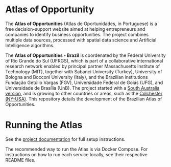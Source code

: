 # Atlas of Opportunity

The **Atlas of Opportunities** (Atlas de Oportunidades, in Portuguese) is a free decision-support website aimed at helping entrepreneurs and companies to identify business opportunities. The project combines multiple data sources, processed with spatial data science and Artificial Intelligence algorithms. 

The **Atlas of Opportunities - Brazil** is coordenated by the Federal University of Rio Grande do Sul (UFRGS), which is part of a collaborative international research network enabled by principal partner Massachusetts Institute of Technology (MIT), together with Sabanci University (Turkey), University of Bologna and Bocconi University (Italy), and the Brazilian institutions Fundação Getúlio Vargas (FGV), Universidade Federal de Goiás (UFG), and Universidade de Brasília (UnB). The project started with a [South Australia version](https://github.com/CxSci/SA-dashboard), and is growing to other countries or areas, such as the [Colchester (NY-USA)](https://mtb.mit.edu/explore/rochester#map=9.6/43.1556/-77.685). This repository details the development of the Brazilian Atlas of Opportunities.


# Running the Atlas

See the [project documentation](https://gitlab.com/andredemori/atlas-of-opportunity/-/tree/main/docs) for full setup instructions.

The recommended way to run the Atlas is via Docker Compose. For instructions on how to run each service locally, see their respective README files.
